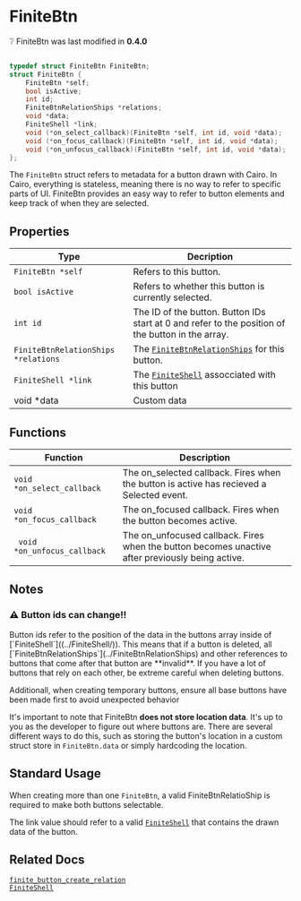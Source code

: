 # FiniteBtn

<div class="alert alert-info part text-info">
❔ FiniteBtn was last modified in <b>0.4.0</b>
</div>

```c

typedef struct FiniteBtn FiniteBtn;
struct FiniteBtn {
    FiniteBtn *self;
    bool isActive;
    int id;
    FiniteBtnRelationShips *relations;
    void *data;
    FiniteShell *link;
    void (*on_select_callback)(FiniteBtn *self, int id, void *data);
    void (*on_focus_callback)(FiniteBtn *self, int id, void *data);
    void (*on_unfocus_callback)(FiniteBtn *self, int id, void *data);
};
```

The `FiniteBtn` struct refers to metadata for a button drawn with Cairo. In Cairo, everything is stateless, meaning there is no way to refer to specific parts of UI. FiniteBtn provides an easy way to refer to button elements and keep track of when they are selected.

## Properties

| Type                           | Decription                                                                             |
| ------------------------------ | -------------------------------------------------------------------------------------- |
|`FiniteBtn *self`|Refers to this button.|
|`bool isActive`|Refers to whether this button is currently selected.|
|`int id`|The ID of the button. Button IDs start at 0 and refer to the position of the button in the array.|
|`FiniteBtnRelationShips *relations`|The [`FiniteBtnRelationShips`](../FiniteBtnRelationShips) for this button.|
|`FiniteShell *link`|The [`FiniteShell`](../FiniteShell/) assocciated with this button|
|void *data|Custom data|

## Functions
|Function|Description|
| ------------------------------ | -------------------------------------------------------------------------------------- |
|`void *on_select_callback`|The on_selected callback. Fires when the button is active has recieved a Selected event.|
|`void *on_focus_callback`|The on_focused callback. Fires when the button becomes active.|
|` void *on_unfocus_callback`|The on_unfocused callback. Fires when the button becomes unactive after previously being active.|

## Notes

<div class="alert alert-warning part text-warning">
<h3> ⚠ Button ids can change!! </h3>
Button ids refer to the position of the data in the buttons array inside of [`FiniteShell`]((../FiniteShell/)). This means that if a button is deleted, all [`FiniteBtnRelationShips`](../FiniteBtnRelationShips) and other references to buttons that come after that button are **invalid**. If you have a lot of buttons that rely on each other, be extreme careful when deleting buttons.

Additionall, when creating temporary buttons, ensure all base buttons have been made first to avoid unexpected behavior
</div>

It's important to note that FiniteBtn **does not store location data**. It's up to you as the developer to figure out where buttons are. There are several different ways to do this, such as storing the button's location in a custom struct store in `FiniteBtn.data` or simply hardcoding the location.

## Standard Usage
When creating more than one `FiniteBtn`, a valid FiniteBtnRelatioShip is required to make both buttons selectable.

The link value should refer to a valid [`FiniteShell`]((../FiniteShell/)) that contains the drawn data of the button.

## Related Docs
[`finite_button_create_relation`]()<br>
[`FiniteShell`](../FiniteShell/)